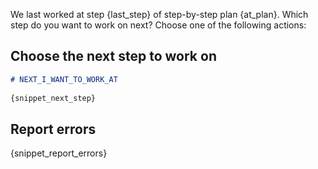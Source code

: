 We last worked at step {last_step} of step-by-step plan {at_plan}. Which step do you want to work on next? Choose one 
of the following actions:

## Choose the next step to work on

`````markdown
# NEXT_I_WANT_TO_WORK_AT
 
{snippet_next_step}
`````

## Report errors

{snippet_report_errors}
